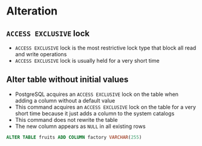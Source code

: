 # Alteration

## `ACCESS EXCLUSIVE` lock

* `ACCESS EXCLUSIVE` lock is the most restrictive lock type that block all read and write operations
* `ACCESS EXCLUSIVE` lock is usually held for a very short time

## Alter table without initial values

* PostgreSQL acquires an `ACCESS EXCLUSIVE` lock on the table when adding a column without a default value
* This command acquires an `ACCESS EXCLUSIVE` lock on the table for a very short time because it just adds a column to the system catalogs
* This command does not rewrite the table
* The new column appears as `NULL` in all existing rows

```sql
ALTER TABLE fruits ADD COLUMN factory VARCHAR(255)
```

